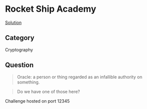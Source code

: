 # Rocket Ship Academy

[Solution](solve.md)

## Category

Cryptography

## Question

> Oracle: a person or thing regarded as an infallible authority on something.

> Do we have one of those here?

Challenge hosted on port 12345
